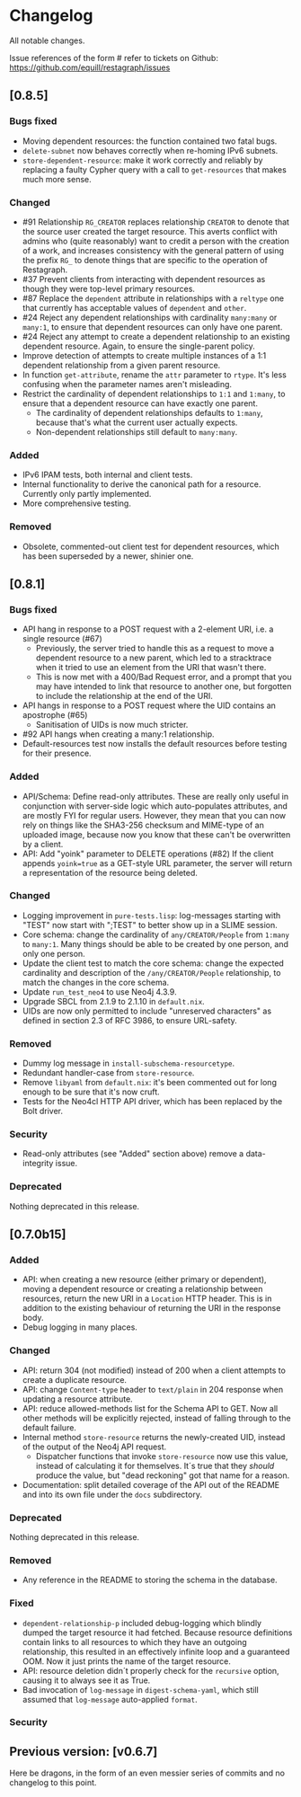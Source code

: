 # Changelog

All notable changes.

Issue references of the form #<number> refer to tickets on Github: https://github.com/equill/restagraph/issues


## [0.8.5]

### Bugs fixed

- Moving dependent resources: the function contained two fatal bugs.
- `delete-subnet` now behaves correctly when re-homing IPv6 subnets.
- `store-dependent-resource`: make it work correctly and reliably by replacing a faulty Cypher query with a call to `get-resources` that makes much more sense.


### Changed

- #91 Relationship `RG_CREATOR` replaces relationship `CREATOR` to denote that the source user created the target resource.
  This averts conflict with admins who (quite reasonably) want to credit a person with the creation of a work, and increases consistency with the general pattern of using the prefix `RG_` to denote things that are specific to the operation of Restagraph.
- #37 Prevent clients from interacting with dependent resources as though they were top-level primary resources.
- #87 Replace the `dependent` attribute in relationships with a `reltype` one that currently has acceptable values of `dependent` and `other`.
- #24 Reject any dependent relationships with cardinality `many:many` or `many:1`, to ensure that dependent resources can only have one parent.
- #24 Reject any attempt to create a dependent relationship to an existing dependent resource. Again, to ensure the single-parent policy.
- Improve detection of attempts to create multiple instances of a 1:1 dependent relationship from a given parent resource.
- In function `get-attribute`, rename the `attr` parameter to `rtype`. It's less confusing when the parameter names aren't misleading.
- Restrict the cardinality of dependent relationships to `1:1` and `1:many`, to ensure that a dependent resource can have exactly one parent.
    - The cardinality of dependent relationships defaults to `1:many`, because that's what the current user actually expects.
    - Non-dependent relationships still default to `many:many`.


### Added

- IPv6 IPAM tests, both internal and client tests.
- Internal functionality to derive the canonical path for a resource. Currently only partly implemented.
- More comprehensive testing.


### Removed

- Obsolete, commented-out client test for dependent resources, which has been superseded by a newer, shinier one.


## [0.8.1]

### Bugs fixed

- API hang in response to a POST request with a 2-element URI, i.e. a single resource (#67)
    - Previously, the server tried to handle this as a request to move a dependent resource to a new parent, which led to a stracktrace when it tried to use an element from the URI that wasn't there.
    - This is now met with a 400/Bad Request error, and a prompt that you may have intended to link that resource to another one, but forgotten to include the relationship at the end of the URI.
- API hangs in response to a POST request where the UID contains an apostrophe (#65)
    - Sanitisation of UIDs is now much stricter.
- #92 API hangs when creating a many:1 relationship.
- Default-resources test now installs the default resources before testing for their presence.


### Added

- API/Schema: Define read-only attributes.
  These are really only useful in conjunction with server-side logic which auto-populates attributes, and are mostly FYI for regular users. However, they mean that you can now rely on things like the SHA3-256 checksum and MIME-type of an uploaded image, because now you know that these can't be overwritten by a client.
- API: Add "yoink" parameter to DELETE operations (#82)
  If the client appends `yoink=true` as a GET-style URL parameter, the server will return a representation of the resource being deleted.


### Changed

- Logging improvement in `pure-tests.lisp`: log-messages starting with "TEST" now start with ";TEST" to better show up in a SLIME session.
- Core schema: change the cardinality of `any/CREATOR/People` from `1:many` to `many:1`. Many things should be able to be created by one person, and only one person.
- Update the client test to match the core schema: change the expected cardinality and description of the `/any/CREATOR/People` relationship, to match the changes in the core schema.
- Update `run_test_neo4` to use Neo4j 4.3.9.
- Upgrade SBCL from 2.1.9 to 2.1.10 in `default.nix`.
- UIDs are now only permitted to include "unreserved characters" as defined in section 2.3 of RFC 3986, to ensure URL-safety.


### Removed

- Dummy log message in `install-subschema-resourcetype`.
- Redundant handler-case from `store-resource`.
- Remove `libyaml` from `default.nix`: it's been commented out for long enough to be sure that it's now cruft.
- Tests for the Neo4cl HTTP API driver, which has been replaced by the Bolt driver.


### Security

- Read-only attributes (see "Added" section above) remove a data-integrity issue.


### Deprecated

Nothing deprecated in this release.


## [0.7.0b15]

### Added

- API: when creating a new resource (either primary or dependent), moving a dependent resource or creating a relationship between resources, return the new URI in a `Location` HTTP header. This is in addition to the existing behaviour of returning the URI in the response body.
- Debug logging in many places.

### Changed

- API: return 304 (not modified) instead of 200 when a client attempts to create a duplicate resource.
- API: change `Content-type` header to `text/plain` in 204 response when updating a resource attribute.
- API: reduce allowed-methods list for the Schema API to GET. Now all other methods will be explicitly rejected, instead of falling through to the default failure.
- Internal method `store-resource` returns the newly-created UID, instead of the output of the Neo4j API request.
    - Dispatcher functions that invoke `store-resource` now use this value, instead of calculating it for themselves. It´s true that they _should_ produce the value, but "dead reckoning" got that name for a reason.
- Documentation: split detailed coverage of the API out of the README and into its own file under the `docs` subdirectory.

### Deprecated

Nothing deprecated in this release.

### Removed

- Any reference in the README to storing the schema in the database.

### Fixed

- `dependent-relationship-p` included debug-logging which blindly dumped the target resource it had fetched. Because resource definitions contain links to all resources to which they have an outgoing relationship, this resulted in an effectively infinite loop and a guaranteed OOM. Now it just prints the name of the target resource.
- API: resource deletion didn´t properly check for the `recursive` option, causing it to always see it as True.
- Bad invocation of `log-message` in `digest-schema-yaml`, which still assumed that `log-message` auto-applied `format`.

### Security


## Previous version: [v0.6.7]

Here be dragons, in the form of an even messier series of commits and no changelog to this point.
